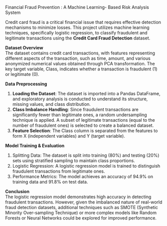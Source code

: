 Financial Fraud Prevention : A Machine Learning- Based Risk Analysis System

Credit card fraud is a critical financial issue that requires effective detection mechanisms to minimize losses. This project utilizes machine learning techniques, specifically logistic regression, to classify fraudulent and legitimate transactions using the **Credit Card Fraud Detection** dataset.  

**Dataset Overview**  
The dataset contains credit card transactions, with features representing different aspects of the transaction, such as time, amount, and various anonymized numerical values obtained through PCA transformation. The key target variable, Class, indicates whether a transaction is fraudulent (1) or legitimate (0).  

**Data Preprocessing**  
1. **Loading the Dataset**: The dataset is imported into a Pandas DataFrame, and exploratory analysis is conducted to understand its structure, missing values, and class distribution.  
2. **Class Imbalance Handling**: Since fraudulent transactions are significantly fewer than legitimate ones, a random undersampling technique is applied. A subset of legitimate transactions (equal to the number of fraudulent ones) is selected to create a balanced dataset.  
3. **Feature Selection**: The Class column is separated from the features to form X (independent variables) and Y (target variable).  

**Model Training & Evaluation**  
1. Splitting Data: The dataset is split into training (80%) and testing (20%) sets using stratified sampling to maintain class proportions.  
2. Logistic Regression: A logistic regression model is trained to distinguish fraudulent transactions from legitimate ones.  
3. Performance Metrics: The model achieves an accuracy of 94.9% on training data and 91.8% on test data.  

**Conclusion**  
The logistic regression model demonstrates high accuracy in detecting fraudulent transactions. However, given the imbalanced nature of real-world fraud detection datasets, additional techniques such as SMOTE (Synthetic Minority Over-sampling Technique) or more complex models like Random Forests or Neural Networks could be explored for improved performance.  


